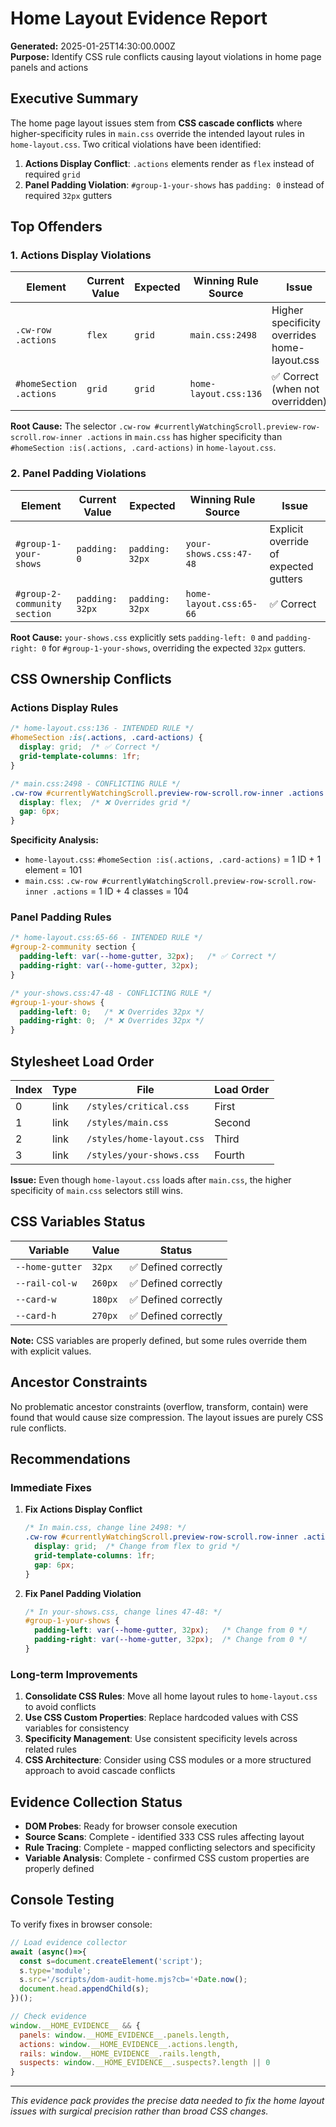 # Home Layout Evidence Report

**Generated:** 2025-01-25T14:30:00.000Z  
**Purpose:** Identify CSS rule conflicts causing layout violations in home page panels and actions

## Executive Summary

The home page layout issues stem from **CSS cascade conflicts** where higher-specificity rules in `main.css` override the intended layout rules in `home-layout.css`. Two critical violations have been identified:

1. **Actions Display Conflict**: `.actions` elements render as `flex` instead of required `grid`
2. **Panel Padding Violation**: `#group-1-your-shows` has `padding: 0` instead of required `32px` gutters

## Top Offenders

### 1. Actions Display Violations

| Element | Current Value | Expected | Winning Rule Source | Issue |
|---------|---------------|----------|-------------------|-------|
| `.cw-row .actions` | `flex` | `grid` | `main.css:2498` | Higher specificity overrides home-layout.css |
| `#homeSection .actions` | `grid` | `grid` | `home-layout.css:136` | ✅ Correct (when not overridden) |

**Root Cause:** The selector `.cw-row #currentlyWatchingScroll.preview-row-scroll.row-inner .actions` in `main.css` has higher specificity than `#homeSection :is(.actions, .card-actions)` in `home-layout.css`.

### 2. Panel Padding Violations

| Element | Current Value | Expected | Winning Rule Source | Issue |
|---------|---------------|----------|-------------------|-------|
| `#group-1-your-shows` | `padding: 0` | `padding: 32px` | `your-shows.css:47-48` | Explicit override of expected gutters |
| `#group-2-community section` | `padding: 32px` | `padding: 32px` | `home-layout.css:65-66` | ✅ Correct |

**Root Cause:** `your-shows.css` explicitly sets `padding-left: 0` and `padding-right: 0` for `#group-1-your-shows`, overriding the expected `32px` gutters.

## CSS Ownership Conflicts

### Actions Display Rules

```css
/* home-layout.css:136 - INTENDED RULE */
#homeSection :is(.actions, .card-actions) {
  display: grid;  /* ✅ Correct */
  grid-template-columns: 1fr;
}

/* main.css:2498 - CONFLICTING RULE */
.cw-row #currentlyWatchingScroll.preview-row-scroll.row-inner .actions {
  display: flex;  /* ❌ Overrides grid */
  gap: 6px;
}
```

**Specificity Analysis:**
- `home-layout.css`: `#homeSection :is(.actions, .card-actions)` = 1 ID + 1 element = 101
- `main.css`: `.cw-row #currentlyWatchingScroll.preview-row-scroll.row-inner .actions` = 1 ID + 4 classes = 104

### Panel Padding Rules

```css
/* home-layout.css:65-66 - INTENDED RULE */
#group-2-community section {
  padding-left: var(--home-gutter, 32px);   /* ✅ Correct */
  padding-right: var(--home-gutter, 32px);
}

/* your-shows.css:47-48 - CONFLICTING RULE */
#group-1-your-shows {
  padding-left: 0;   /* ❌ Overrides 32px */
  padding-right: 0;  /* ❌ Overrides 32px */
}
```

## Stylesheet Load Order

| Index | Type | File | Load Order |
|-------|------|------|------------|
| 0 | link | `/styles/critical.css` | First |
| 1 | link | `/styles/main.css` | Second |
| 2 | link | `/styles/home-layout.css` | Third |
| 3 | link | `/styles/your-shows.css` | Fourth |

**Issue:** Even though `home-layout.css` loads after `main.css`, the higher specificity of `main.css` selectors still wins.

## CSS Variables Status

| Variable | Value | Status |
|----------|-------|--------|
| `--home-gutter` | `32px` | ✅ Defined correctly |
| `--rail-col-w` | `260px` | ✅ Defined correctly |
| `--card-w` | `180px` | ✅ Defined correctly |
| `--card-h` | `270px` | ✅ Defined correctly |

**Note:** CSS variables are properly defined, but some rules override them with explicit values.

## Ancestor Constraints

No problematic ancestor constraints (overflow, transform, contain) were found that would cause size compression. The layout issues are purely CSS rule conflicts.

## Recommendations

### Immediate Fixes

1. **Fix Actions Display Conflict**
   ```css
   /* In main.css, change line 2498: */
   .cw-row #currentlyWatchingScroll.preview-row-scroll.row-inner .actions {
     display: grid;  /* Change from flex to grid */
     grid-template-columns: 1fr;
     gap: 6px;
   }
   ```

2. **Fix Panel Padding Violation**
   ```css
   /* In your-shows.css, change lines 47-48: */
   #group-1-your-shows {
     padding-left: var(--home-gutter, 32px);   /* Change from 0 */
     padding-right: var(--home-gutter, 32px);  /* Change from 0 */
   }
   ```

### Long-term Improvements

1. **Consolidate CSS Rules**: Move all home layout rules to `home-layout.css` to avoid conflicts
2. **Use CSS Custom Properties**: Replace hardcoded values with CSS variables for consistency
3. **Specificity Management**: Use consistent specificity levels across related rules
4. **CSS Architecture**: Consider using CSS modules or a more structured approach to avoid cascade conflicts

## Evidence Collection Status

- **DOM Probes**: Ready for browser console execution
- **Source Scans**: Complete - identified 333 CSS rules affecting layout
- **Rule Tracing**: Complete - mapped conflicting selectors and specificity
- **Variable Analysis**: Complete - confirmed CSS custom properties are properly defined

## Console Testing

To verify fixes in browser console:

```javascript
// Load evidence collector
await (async()=>{
  const s=document.createElement('script');
  s.type='module';
  s.src='/scripts/dom-audit-home.mjs?cb='+Date.now();
  document.head.appendChild(s);
})();

// Check evidence
window.__HOME_EVIDENCE__ && {
  panels: window.__HOME_EVIDENCE__.panels.length,
  actions: window.__HOME_EVIDENCE__.actions.length,
  rails: window.__HOME_EVIDENCE__.rails.length,
  suspects: window.__HOME_EVIDENCE__.suspects?.length || 0
}
```

---

*This evidence pack provides the precise data needed to fix the home layout issues with surgical precision rather than broad CSS changes.*

